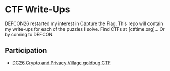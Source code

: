 # CTF Write-Ups #

DEFCON26 restarted my interest in Capture the Flag. This repo will
contain my write-ups for each of the puzzles I solve. Find CTFs at
[ctftime.org]... Or by coming to DEFCON.

## Participation ##

+ [DC26 Crypto and Privacy Village goldbug CTF](cpv2018/README.md)
